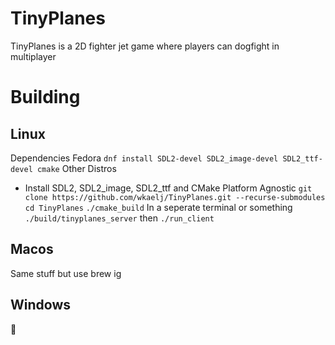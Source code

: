 # TinyPlanes
TinyPlanes is a 2D fighter jet game where players can dogfight in multiplayer

# Building
## Linux
Dependencies
Fedora
`dnf install SDL2-devel SDL2_image-devel SDL2_ttf-devel cmake`
Other Distros
- Install SDL2, SDL2_image, SDL2_ttf and CMake
Platform Agnostic
`git clone https://github.com/wkaelj/TinyPlanes.git --recurse-submodules`
`cd TinyPlanes`
`./cmake_build`
In a seperate terminal or something `./build/tinyplanes_server`
then `./run_client`

## Macos
Same stuff but use brew ig

## Windows
🖕
